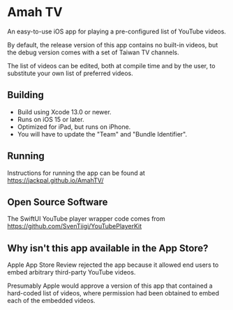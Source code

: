 # Amah TV

An easy-to-use iOS app for playing a pre-configured list of YouTube videos.

By default, the release version of this app contains no built-in videos, but the debug version comes with a set of Taiwan TV channels.

The list of videos can be edited, both at compile time and by the user, to substitute your own list of preferred videos.

## Building

+ Build using Xcode 13.0 or newer.
+ Runs on iOS 15 or later.
+ Optimized for iPad, but runs on iPhone.
+ You will have to update the "Team" and "Bundle Identifier".

## Running

Instructions for running the app can be found at https://jackpal.github.io/AmahTV/

## Open Source Software

The SwiftUI YouTube player wrapper code comes from https://github.com/SvenTiigi/YouTubePlayerKit

## Why isn't this app available in the App Store?

Apple App Store Review rejected the app because it allowed end users to embed arbitrary third-party YouTube videos.

Presumably Apple would approve a version of this app that contained a hard-coded list of videos, where permission had been obtained to embed each of the embedded videos.
